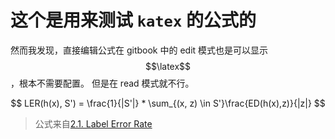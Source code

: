 # 这个是用来测试 `katex` 的公式的

然而我发现，直接编辑公式在 gitbook 中的 edit 模式也是可以显示 $$\latex$$，根本不需要配置。
但是在 read 模式就不行。


$$
 LER(h(x), S') = \frac{1}{|S'|} * \sum_{(x, z) \in S'}\frac{ED(h(x),z)}{|z|}
$$
> 公式来自[2.1. Label Error Rate](ftp://ftp.idsia.ch/pub/juergen/icml2006.pdf)


